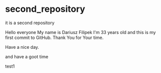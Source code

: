 # second_repository
it is a second repository

Hello everyone
My name is Dariusz Filipek
I'm 33 years old and this is my first commit to GitHub.
Thank You for Your time.

Have a nice day. 

and have a goot time

test1